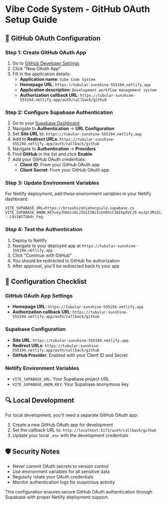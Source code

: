 # Vibe Code System - GitHub OAuth Setup Guide

## 🔐 GitHub OAuth Configuration

### Step 1: Create GitHub OAuth App

1. Go to [GitHub Developer Settings](https://github.com/settings/developers)
2. Click "New OAuth App"
3. Fill in the application details:
   - **Application name**: `Vibe Code System`
   - **Homepage URL**: `https://tubular-sunshine-555194.netlify.app`
   - **Application description**: `Development workflow management system`
   - **Authorization callback URL**: `https://tubular-sunshine-555194.netlify.app/auth/callback/github`

### Step 2: Configure Supabase Authentication

1. Go to your [Supabase Dashboard](https://supabase.com/dashboard)
2. Navigate to **Authentication** → **URL Configuration**
3. Set **Site URL** to: `https://tubular-sunshine-555194.netlify.app`
4. Add to **Redirect URLs**: `https://tubular-sunshine-555194.netlify.app/auth/callback/github`
5. Navigate to **Authentication** → **Providers**
6. Find **GitHub** in the list and click **Enable**
7. Add your GitHub OAuth credentials:
   - **Client ID**: From your GitHub OAuth app
   - **Client Secret**: From your GitHub OAuth app

### Step 3: Update Environment Variables

For Netlify deployment, add these environment variables in your Netlify dashboard:

```env
VITE_SUPABASE_URL=https://brsvohizxhjahecgiulo.supabase.co
VITE_SUPABASE_ANON_KEY=eyJhbGciOiJIUzI1NiIsInR5cCI6IkpXVCJ9.eyJpc3MiOiJzdXBhYmFzZSIsInJlZiI6ImJyc3ZvaGl6eGhqYWhlY2dpdWxvIiwicm9sZSI6ImFub24iLCJpYXQiOjE3NTI1NzI5MzEsImV4cCI6MjA2ODE0ODkzMX0.8hHc4SP8S72v8CLzHSbLJXXx_--_LOs1W1TS6dr_Feg
```

### Step 4: Test the Authentication

1. Deploy to Netlify
2. Navigate to your deployed app at `https://tubular-sunshine-555194.netlify.app`
3. Click "Continue with GitHub"
4. You should be redirected to GitHub for authorization
5. After approval, you'll be redirected back to your app

## 🚨 Configuration Checklist

### GitHub OAuth App Settings
- **Homepage URL**: `https://tubular-sunshine-555194.netlify.app`
- **Authorization callback URL**: `https://tubular-sunshine-555194.netlify.app/auth/callback/github`

### Supabase Configuration
- **Site URL**: `https://tubular-sunshine-555194.netlify.app`
- **Redirect URLs**: `https://tubular-sunshine-555194.netlify.app/auth/callback/github`
- **GitHub Provider**: Enabled with your Client ID and Secret

### Netlify Environment Variables
- `VITE_SUPABASE_URL`: Your Supabase project URL
- `VITE_SUPABASE_ANON_KEY`: Your Supabase anonymous key

## 🔍 Local Development

For local development, you'll need a separate GitHub OAuth app:

1. Create a new GitHub OAuth app for development
2. Set the callback URL to: `http://localhost:5173/auth/callback/github`
3. Update your local `.env` with the development credentials

## 🛡️ Security Notes

- Never commit OAuth secrets to version control
- Use environment variables for all sensitive data
- Regularly rotate your OAuth credentials
- Monitor authentication logs for suspicious activity

This configuration ensures secure GitHub OAuth authentication through Supabase with proper Netlify deployment support.